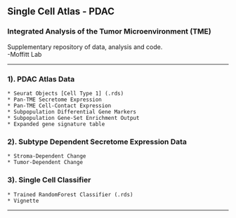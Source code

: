 ## Single Cell Atlas - PDAC 
### Integrated Analysis of the Tumor Microenvironment (TME)
Supplementary repository of data, analysis and code.  
-Moffitt Lab
***
### 1). **PDAC Atlas Data**   
    * Seurat Objects [Cell Type 1] (.rds)
    * Pan-TME Secretome Expression 
    * Pan-TME Cell-Contact Expression     
    * Subpopulation Differential Gene Markers
    * Subpopulation Gene-Set Enrichment Output   
    * Expanded gene signature table
     
### 2). **Subtype Dependent Secretome Expression Data**
    * Stroma-Dependent Change
    * Tumor-Dependent Change  


### 3). **Single Cell Classifier**
    * Trained RandomForest Classifier (.rds)    
    * Vignette 
***   

